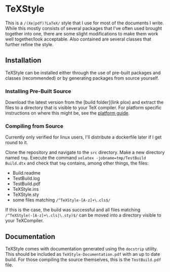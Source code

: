 # TeXStyle

This is a `/(Xe|pdf)?LaTeX/` style that I use for most of the documents I write.
While this mostly consists of several packages that I've often used brought together into one, there are some slight modifications to make them work well together/look acceptable.
Also contained are several classes that further refine the style.

## Installation

TeXStyle can be installed either through the use of pre-built packages and classes (recommended) or by generating packages from source yourself.

### Installing Pre-Built Source

Download the latest version from the [build folder](link plox) and extract the files to a directory that is visible to your TeX compiler.
For platform specific instructions on where this might be, see the [platform guide](./docs/platform.md).

### Compiling from Source

Currently only verified for linux users, I'll distribute a dockerfile later if I get round to it.

Clone the repository and navigate to the `src` directory.
Make a new directory named `tmp`.
Execute the command `xelatex -jobname=tmp/TestBuild Build.dtx` and check that `tmp` contains, among other things, the files:

+ Build.readme
+ TestBuild.log
+ TestBuild.pdf
+ TeXStyle.ins
+ TeXStyle.sty
+ some files matching `/^TeXStyle-[A-z]+\.cls$/`

If this is the case, the build was successful and all files matching `/^TeXStyle(-[A-z]+\.cls|\.sty)$/` can be moved into a directory visible to your TeXCompiler.

## Documentation

TeXStyle comes with documentation generated using the `docstrip` utility.
This should be included as `TeXStyle-Documentation.pdf` with an up to date build.
For those compiling the source themselves, this is the `TestBuild.pdf` file.